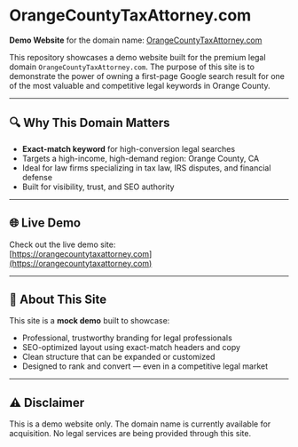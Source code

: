 # OrangeCountyTaxAttorney.com

**Demo Website** for the domain name: [OrangeCountyTaxAttorney.com](https://orangecountytaxattorney.com)

This repository showcases a demo website built for the premium legal domain `OrangeCountyTaxAttorney.com`. The purpose of this site is to demonstrate the power of owning a first-page Google search result for one of the most valuable and competitive legal keywords in Orange County.

---

## 🔍 Why This Domain Matters

- **Exact-match keyword** for high-conversion legal searches
- Targets a high-income, high-demand region: Orange County, CA
- Ideal for law firms specializing in tax law, IRS disputes, and financial defense
- Built for visibility, trust, and SEO authority

---

## 🌐 Live Demo

Check out the live demo site:  
[https://orangecountytaxattorney.com](https://orangecountytaxattorney.com)

---

## 💼 About This Site

This site is a **mock demo** built to showcase:
- Professional, trustworthy branding for legal professionals
- SEO-optimized layout using exact-match headers and copy
- Clean structure that can be expanded or customized
- Designed to rank and convert — even in a competitive legal market

---

## ⚠️ Disclaimer

This is a demo website only. The domain name is currently available for acquisition. No legal services are being provided through this site.
